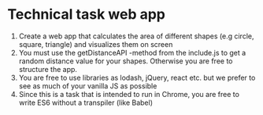 # Technical task web app

1. Create a web app that calculates the area of different shapes (e.g circle, square, triangle) and visualizes them on screen
2. You must use the getDistanceAPI -method from the include.js to get a random distance value for your shapes. Otherwise you are free to structure the app. 
3. You are free to use libraries as lodash, jQuery, react etc. but we prefer to see as much of your vanilla JS as possible
4. Since this is a task that is intended to run in Chrome, you are free to write ES6 without a transpiler (like Babel) 
